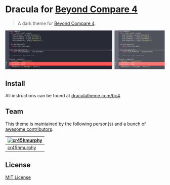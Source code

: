 # Dracula for [Beyond Compare 4](https://www.scootersoftware.com/download.php)

> A dark theme for [Beyond Compare 4](https://www.scootersoftware.com/download.php).

![Screenshot](./bc4_dracula_screenshot.PNG)

## Install

All instructions can be found at [draculatheme.com/bc4](https://draculatheme.com/bc4).

## Team

This theme is maintained by the following person(s) and a bunch of [awesome contributors](https://github.com/cr45hmurphy/bc4_dracula/graphs/contributors).

[![cr45hmurphy](https://github.com/cr45hmurphy.png?size=100)](https://github.com/cr45hmurphy) |
--- |
[cr45hmurphy](https://github.com/cr45hmurphy) |

## License

[MIT License](./LICENSE)
